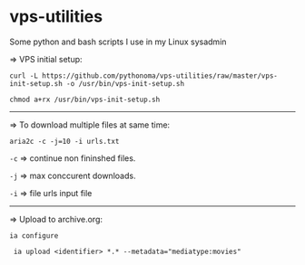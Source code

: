 # vps-utilities

Some python and bash scripts I use in my Linux sysadmin

=> VPS initial setup:

```
curl -L https://github.com/pythonoma/vps-utilities/raw/master/vps-init-setup.sh -o /usr/bin/vps-init-setup.sh

chmod a+rx /usr/bin/vps-init-setup.sh 
```

-------------------------------------------------------------
=> To download multiple files at same time:

```aria2c -c -j=10 -i urls.txt```

```-c``` => continue non fininshed files.

```-j``` => max conccurent downloads.

```-i``` => file urls input file


-------------------------------------------------------------
=> Upload to archive.org:

```ia configure```
```
 ia upload <identifier> *.* --metadata="mediatype:movies"
```
